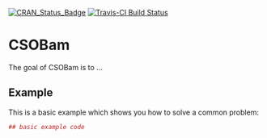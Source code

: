 [![CRAN_Status_Badge](http://www.r-pkg.org/badges/version/CSOBam)](https://cran.r-project.org/package=CSOBam)
[![Travis-CI Build Status](https://travis-ci.org/dmpe/<REPO>.svg?branch=master)](https://travis-ci.org/dmpe/<REPo>)

# CSOBam

The goal of CSOBam is to ...

## Example

This is a basic example which shows you how to solve a common problem:

``` r
## basic example code
```
